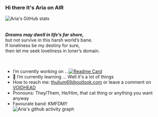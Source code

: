 <link href="https://fonts.adobe.com/fonts/adobe-caslon" rel="stylesheet">

### Hi there It's Aria on AIR
![Aria's GitHub stats](https://github-readme-stats.vercel.app/api?username=ariaxo&theme=calm)  
</br></br>
***Dreams may dwell in life’s far shore,***  
but not survive in this harsh world’s bane.  
If loneliness be my destiny for sure,  
then let me seek loveliness in loner’s domain.  
</br></br>
- I’m currently working on ...[![Readme Card](https://github-readme-stats.vercel.app/api/pin/?username=ariaxo&repo=MaoPurgeUSB&theme=calm)](https://github.com/anuraghazra/github-readme-stats)
- 🌱 I’m currently learning ... Well it's a lot of things  
- How to reach me: thulium69@outlook.com or leave a comment on [VOIDHEAD](https://blog.ariax.icu)  
- Pronouns: They/Them, He/Him, that cat thing or anything you want anyway  
- Favourate band: KMFDM!!  
![Aria's github activity graph](https://github-readme-activity-graph.cyclic.app/graph?username=Ariaxo&theme=Default (cotton candy))  
